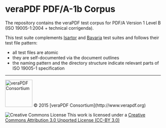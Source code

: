 # veraPDF PDF/A-1b Corpus

The repository contains the veraPDF test corpus for PDF/A Version 1 Level B (ISO 19005-1:2004 + technical corrigenda).

This test suite complements [Isartor](http://www.pdfa.org/2011/08/isartor-test-suite/) and [Bavaria](http://www.pdflib.com/knowledge-base/pdfa/validation-report/) test suites and follows their test file pattern:
- all test files are atomic
- they are self-documented via the document outlines
- the naming pattern and the directory structure indicate relevant parts of ISO 19005-1 specification

***

<img src="http://www.verapdf.org/img/vera-logo.png" width="88" alt="veraPDF Consortium"/>
© 2015 [veraPDF Consortium](http://www.verapdf.org)

![Creative Commons License](https://licensebuttons.net/l/by/3.0/88x31.png)
This work is licensed under a [Creative Commons Attribution 3.0 Unported License (CC-BY 3.0)](http://creativecommons.org/licenses/by/3.0/)
